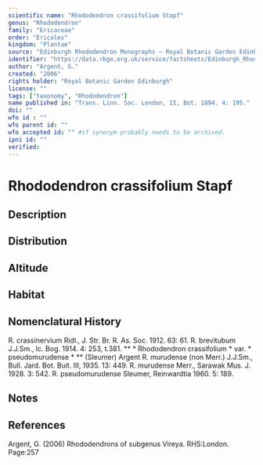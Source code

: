 ```yaml
---
scientific name: "Rhododendron crassifolium Stapf"
genus: "Rhododendron"
family: "Ericaceae"
order: "Ericales"
kingdom: "Plantae"
source: "Edinburgh Rhododendron Monographs – Royal Botanic Garden Edinburgh"
identifier: "https://data.rbge.org.uk/service/factsheets/Edinburgh_Rhododendron_Monographs.xhtml"
author: "Argent, G."
created: "2006"
rights holder: "Royal Botanic Garden Edinburgh"
license: ""
tags: ["taxonomy", "Rhododendron"]
name published in: "Trans. Linn. Soc. London, II, Bot. 1894. 4: 195."
doi: ""
wfo id : ""
wfo parent id: ""
wfo accepted id: "" #if synonym probably needs to be archived.                      
ipni id: ""
verified:
---
```


                       

# Rhododendron crassifolium Stapf

## Description


## Distribution


## Altitude


## Habitat


## Nomenclatural History
R. crassinervium Ridl., J. Str. Br. R. As. Soc. 1912. 63: 61. R. brevitubum J.J.Sm., Ic. Bog. 1914. 4: 253, t.381. ** * Rhododendron crassifolium * var. * pseudomurudense * ** (Sleumer) Argent R. murudense (non Merr.) J.J.Sm., Bull. Jard. Bot. Buit. III, 1935. 13: 449. R. murudense Merr., Sarawak Mus. J. 1928. 3: 542. R. pseudomurudense Sleumer, Reinwardtia 1960. 5: 189.
                       
## Notes


## References

Argent, G. (2006) Rhododendrons of subgenus Vireya. RHS:London. Page:257
